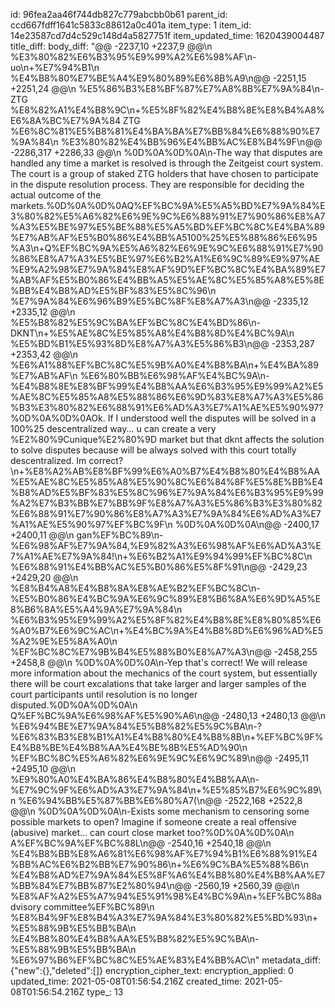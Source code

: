 id: 96fea2aa46f744db827c779abcbb0b61
parent_id: ccd667fdff1641c5833c88612a0c401a
item_type: 1
item_id: 14e23587cd7d4c529c148d4a5827751f
item_updated_time: 1620439004487
title_diff: 
body_diff: "@@ -2237,10 +2237,9 @@\\n %E3%80%82%E6%B3%95%E9%99%A2%E6%98%AF\\n-uo\\n+%E7%94%B1\\n %E4%B8%80%E7%BE%A4%E9%80%89%E6%8B%A9\\n@@ -2251,15 +2251,24 @@\\n %E5%86%B3%E8%BF%87%E7%A8%8B%E7%9A%84\\n- ZTG %E8%82%A1%E4%B8%9C\\n+%E5%8F%82%E4%B8%8E%E8%B4%A8%E6%8A%BC%E7%9A%84 ZTG %E6%8C%81%E5%B8%81%E4%BA%BA%E7%BB%84%E6%88%90%E7%9A%84\\n %E3%80%82%E4%BB%96%E4%BB%AC%E8%B4%9F\\n@@ -2286,317 +2286,33 @@\\n %0D%0A%0D%0A\\n-The way that disputes are handled any time a market is resolved is through the Zeitgeist court system. The court is a group of staked ZTG holders that have chosen to participate in the dispute resolution process. They are responsible for deciding the actual outcome of the markets.%0D%0A%0D%0AQ%EF%BC%9A%E5%A5%BD%E7%9A%84%E3%80%82%E5%A6%82%E6%9E%9C%E6%88%91%E7%90%86%E8%A7%A3%E5%BE%97%E5%BE%88%E5%A5%BD%EF%BC%8C%E4%BA%89%E7%AB%AF%E5%B0%86%E4%BB%A5100%25%E5%88%86%E6%95%A3\\n+Q%EF%BC%9A%E5%A6%82%E6%9E%9C%E6%88%91%E7%90%86%E8%A7%A3%E5%BE%97%E6%B2%A1%E6%9C%89%E9%97%AE%E9%A2%98%E7%9A%84%E8%AF%9D%EF%BC%8C%E4%BA%89%E7%AB%AF%E5%B0%86%E4%BB%A5%E5%AE%8C%E5%85%A8%E5%8E%BB%E4%B8%AD%E5%BF%83%E5%8C%96\\n %E7%9A%84%E6%96%B9%E5%BC%8F%E8%A7%A3\\n@@ -2335,12 +2335,12 @@\\n %E5%B8%82%E5%9C%BA%EF%BC%8C%E4%BD%86\\n-DKNT\\n+%E5%AE%8C%E5%85%A8%E4%B8%8D%E4%BC%9A\\n %E5%BD%B1%E5%93%8D%E8%A7%A3%E5%86%B3\\n@@ -2353,287 +2353,42 @@\\n %E6%A1%88%EF%BC%8C%E5%9B%A0%E4%B8%BA\\n+%E4%BA%89%E7%AB%AF\\n %E6%80%BB%E6%98%AF%E4%BC%9A\\n-%E4%B8%8E%E8%BF%99%E4%B8%AA%E6%B3%95%E9%99%A2%E5%AE%8C%E5%85%A8%E5%88%86%E6%9D%83%E8%A7%A3%E5%86%B3%E3%80%82%E6%88%91%E6%AD%A3%E7%A1%AE%E5%90%97?%0D%0A%0D%0AOk. If I understood well the disputes will be solved in a 100%25 descentralized way... u can create a very %E2%80%9Cunique%E2%80%9D market but that dknt affects the solution to solve disputes because will be always solved with this court totally descentralized. Im correct?\\n+%E8%A2%AB%E8%BF%99%E6%A0%B7%E4%B8%80%E4%B8%AA%E5%AE%8C%E5%85%A8%E5%90%8C%E6%84%8F%E5%8E%BB%E4%B8%AD%E5%BF%83%E5%8C%96%E7%9A%84%E6%B3%95%E9%99%A2%E7%B3%BB%E7%BB%9F%E8%A7%A3%E5%86%B3%E3%80%82%E6%88%91%E7%90%86%E8%A7%A3%E7%9A%84%E6%AD%A3%E7%A1%AE%E5%90%97%EF%BC%9F\\n %0D%0A%0D%0A\\n@@ -2400,17 +2400,11 @@\\n gan%EF%BC%89\\n-%E6%98%AF%E7%9A%84,%E9%82%A3%E6%98%AF%E6%AD%A3%E7%A1%AE%E7%9A%84!\\n+%E6%B2%A1%E9%94%99%EF%BC%8C\\n %E6%88%91%E4%BB%AC%E5%B0%86%E5%8F%91\\n@@ -2429,23 +2429,20 @@\\n %E8%B4%A8%E4%B8%8A%E8%AE%B2%EF%BC%8C\\n-%E5%B0%86%E4%BC%9A%E6%9C%89%E8%B6%8A%E6%9D%A5%E8%B6%8A%E5%A4%9A%E7%9A%84\\n %E6%B3%95%E9%99%A2%E5%8F%82%E4%B8%8E%E8%80%85%E6%A0%B7%E6%9C%AC\\n+%E4%BC%9A%E4%B8%8D%E6%96%AD%E5%A2%9E%E5%8A%A0\\n %EF%BC%8C%E7%9B%B4%E5%88%B0%E8%A7%A3\\n@@ -2458,255 +2458,8 @@\\n %0D%0A%0D%0A\\n-Yep that's correct! We will release more information about the mechanics of the court system, but essentially there will be court excalations that take larger and larger samples of the court participants until resolution is no longer disputed.%0D%0A%0D%0A\\n Q%EF%BC%9A%E6%98%AF%E5%90%A6\\n@@ -2480,13 +2480,13 @@\\n %E6%94%BE%E7%9A%84%E5%B8%82%E5%9C%BA\\n-?%E6%83%B3%E8%B1%A1%E4%B8%80%E4%B8%8B\\n+%EF%BC%9F%E4%B8%BE%E4%B8%AA%E4%BE%8B%E5%AD%90\\n %EF%BC%8C%E5%A6%82%E6%9E%9C%E6%9C%89\\n@@ -2495,11 +2495,10 @@\\n %E9%80%A0%E4%BA%86%E4%B8%80%E4%B8%AA\\n-%E7%9C%9F%E6%AD%A3%E7%9A%84\\n+%E5%85%B7%E6%9C%89\\n %E6%94%BB%E5%87%BB%E6%80%A7(\\n@@ -2522,168 +2522,8 @@\\n %0D%0A%0D%0A\\n-Exists some mechanism to censoring some possible markets to open? Imagine if someone create a real offensive (abusive) market... can court close market too?%0D%0A%0D%0A\\n A%EF%BC%9A%EF%BC%88L\\n@@ -2540,16 +2540,18 @@\\n %E4%B8%BB%E8%A6%81%E6%98%AF%E7%94%B1%E6%88%91%E4%BB%AC%E6%B2%BB%E7%90%86\\n+%E6%9C%BA%E5%88%B6\\n %E4%B8%AD%E7%9A%84%E5%8F%A6%E4%B8%80%E4%B8%AA%E7%BB%84%E7%BB%87%E2%80%94\\n@@ -2560,19 +2560,39 @@\\n %E8%AF%A2%E5%A7%94%E5%91%98%E4%BC%9A\\n+%EF%BC%88advisory committee%EF%BC%89\\n %E8%B4%9F%E8%B4%A3%E7%9A%84%E3%80%82%E5%BD%93\\n+%E5%88%9B%E5%BB%BA\\n %E4%B8%80%E4%B8%AA%E5%B8%82%E5%9C%BA\\n-%E5%88%9B%E5%BB%BA\\n %E6%97%B6%EF%BC%8C%E5%AE%83%E4%BB%AC\\n"
metadata_diff: {"new":{},"deleted":[]}
encryption_cipher_text: 
encryption_applied: 0
updated_time: 2021-05-08T01:56:54.216Z
created_time: 2021-05-08T01:56:54.216Z
type_: 13